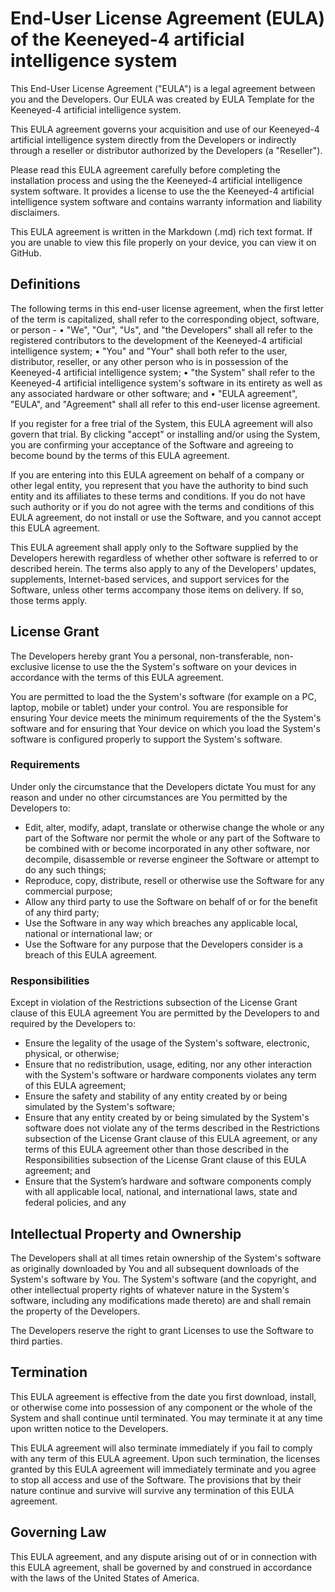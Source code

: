 
# End-User License Agreement (EULA) of the Keeneyed-4 artificial intelligence system
This End-User License Agreement ("EULA") is a legal agreement between you and the Developers. Our EULA was created by EULA Template for the Keeneyed-4 artificial intelligence system.

This EULA agreement governs your acquisition and use of our Keeneyed-4 artificial intelligence system directly from the Developers or indirectly through a reseller or distributor authorized by the Developers (a "Reseller").

Please read this EULA agreement carefully before completing the installation process and using the the Keeneyed-4 artificial intelligence system software. It provides a license to use the the Keeneyed-4 artificial intelligence system software and contains warranty information and liability disclaimers.

This EULA agreement is written in the Markdown (.md) rich text format. If you are unable to view this file properly on your device, you can view it on GitHub.

## Definitions
The following terms in this end-user license agreement, when the first letter of the term is capitalized, shall refer to the corresponding object, software, or person -
• "We", "Our", "Us", and "the Developers" shall all refer to the registered contributors to the development of the Keeneyed-4 artificial intelligence system;
• "You" and "Your" shall both refer to the user, distributor, reseller, or any other person who is in possession of the Keeneyed-4 artificial intelligence system;
• "the System" shall refer to the Keeneyed-4 artificial intelligence system's software in its entirety as well as any associated hardware or other software; and
• "EULA agreement", "EULA", and "Agreement" shall all refer to this end-user license agreement.

If you register for a free trial of the System, this EULA agreement will also govern that trial. By clicking "accept" or installing and/or using the System, you are confirming your acceptance of the Software and agreeing to become bound by the terms of this EULA agreement.

If you are entering into this EULA agreement on behalf of a company or other legal entity, you represent that you have the authority to bind such entity and its affiliates to these terms and conditions. If you do not have such authority or if you do not agree with the terms and conditions of this EULA agreement, do not install or use the Software, and you cannot accept this EULA agreement.

This EULA agreement shall apply only to the Software supplied by the Developers herewith regardless of whether other software is referred to or described herein. The terms also apply to any of the Developers' updates, supplements, Internet-based services, and support services for the Software, unless other terms accompany those items on delivery. If so, those terms apply.

## License Grant
The Developers hereby grant You a personal, non-transferable, non-exclusive license to use the the System's software on your devices in accordance with the terms of this EULA agreement.

You are permitted to load the the System's software (for example on a PC, laptop, mobile or tablet) under your control. You are responsible for ensuring Your device meets the minimum requirements of the the System's software and for ensuring that Your device on which you load the System's software is configured properly to support the System's software. 

### Requirements
Under only the circumstance that the Developers dictate You must for any reason and under no other circumstances are You permitted by the Developers to:
- Edit, alter, modify, adapt, translate or otherwise change the whole or any part of the Software nor permit the whole or any part of the Software to be combined with or become incorporated in any other software, nor decompile, disassemble or reverse engineer the Software or attempt to do any such things;
- Reproduce, copy, distribute, resell or otherwise use the Software for any commercial purpose;
- Allow any third party to use the Software on behalf of or for the benefit of any third party;
- Use the Software in any way which breaches any applicable local, national or international law; or
- Use the Software for any purpose that the Developers consider is a breach of this EULA agreement.

### Responsibilities
Except in violation of the Restrictions subsection of the License Grant clause of this EULA agreement You are permitted by the Developers to and required by the Developers to:
- Ensure the legality of the usage of the System's software, electronic, physical, or otherwise;
- Ensure that no redistribution, usage, editing, nor any other interaction with the System's software or hardware components violates any term of this EULA agreement;
- Ensure the safety and stability of any entity created by or being simulated by the System's software;
- Ensure that any entity created by or being simulated by the System's software does not violate any of the terms described in the Restrictions subsection of the License Grant clause of this EULA agreement, or any terms of this EULA agreement other than those described in the Responsibilities subsection of the License Grant clause of this EULA agreement; and
- Ensure that the System’s hardware and software components comply with all applicable local, national, and international laws, state and federal policies, and any 

## Intellectual Property and Ownership
The Developers shall at all times retain ownership of the System's software as originally downloaded by You and all subsequent downloads of the System's software by You. The System's software (and the copyright, and other intellectual property rights of whatever nature in the System's software, including any modifications made thereto) are and shall remain the property of the Developers.

The Developers reserve the right to grant Licenses to use the Software to third parties.

## Termination

This EULA agreement is effective from the date you first download, install, or otherwise come into possession of any component or the whole of the System and shall continue until terminated. You may terminate it at any time upon written notice to the Developers.

This EULA agreement will also terminate immediately if you fail to comply with any term of this EULA agreement. Upon such termination, the licenses granted by this EULA agreement will immediately terminate and you agree to stop all access and use of the Software. The provisions that by their nature continue and survive will survive any termination of this EULA agreement.

## Governing Law

This EULA agreement, and any dispute arising out of or in connection with this EULA agreement, shall be governed by and construed in accordance with the laws of the United States of America.
